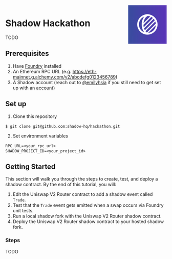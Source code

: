 <img src=".github/logo.png" alt="Shadow logo" align="right" width="120" />

# Shadow Hackathon
TODO

## Prerequisites
1. Have [Foundry](https://github.com/foundry-rs/foundry) installed
1. An Ethereum RPC URL (e.g. https://eth-mainnet.g.alchemy.com/v2/abcdefg0123456789)
1. A Shadow account (reach out to [@emilyhsia](https://github.com/emilyhsia) if you still
need to get set up with an account)

## Set up
1. Clone this repository
```
$ git clone git@github.com:shadow-hq/hackathon.git
```
2. Set environment variables
```
RPC_URL=<your_rpc_url>
SHADOW_PROJECT_ID=<your_project_id>
```

## Getting Started
This section will walk you through the steps to create,
test, and deploy a shadow contract. By the end of this
tutorial, you will:

1. Edit the Uniswap V2 Router contract to add a shadow event
called `Trade`.
1. Test that the `Trade` event gets emitted when a swap
occurs via Foundry unit tests.
1. Run a local shadow fork with the Uniswap V2 Router
shadow contract.
1. Deploy the Uniswap V2 Router shadow contract to your
hosted shadow fork.

### Steps
TODO